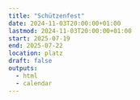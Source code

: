 ```yaml
---
title: "Schützenfest"
date: 2024-11-03T20:00:00+01:00
lastmod: 2024-11-03T20:00:00+01:00
start: 2025-07-19
end: 2025-07-22
location: platz
draft: false
outputs:
  - html
  - calendar
---
```


